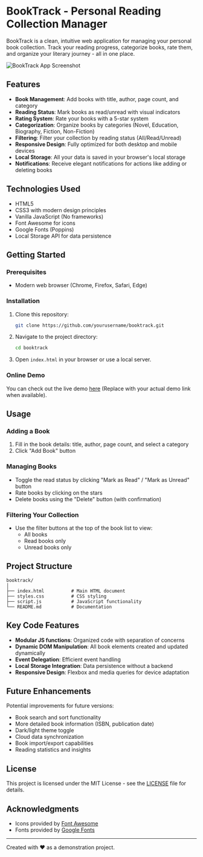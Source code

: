 # BookTrack - Personal Reading Collection Manager

BookTrack is a clean, intuitive web application for managing your personal book collection. Track your reading progress, categorize books, rate them, and organize your literary journey - all in one place.

![BookTrack App Screenshot](screenshots/preview.png)

## Features

- **Book Management**: Add books with title, author, page count, and category
- **Reading Status**: Mark books as read/unread with visual indicators
- **Rating System**: Rate your books with a 5-star system
- **Categorization**: Organize books by categories (Novel, Education, Biography, Fiction, Non-Fiction)
- **Filtering**: Filter your collection by reading status (All/Read/Unread)
- **Responsive Design**: Fully optimized for both desktop and mobile devices
- **Local Storage**: All your data is saved in your browser's local storage
- **Notifications**: Receive elegant notifications for actions like adding or deleting books

## Technologies Used

- HTML5
- CSS3 with modern design principles
- Vanilla JavaScript (No frameworks)
- Font Awesome for icons
- Google Fonts (Poppins)
- Local Storage API for data persistence

## Getting Started

### Prerequisites
- Modern web browser (Chrome, Firefox, Safari, Edge)

### Installation
1. Clone this repository:
   ```bash
   git clone https://github.com/yourusername/booktrack.git
   ```
2. Navigate to the project directory:
   ```bash
   cd booktrack
   ```
3. Open `index.html` in your browser or use a local server.

### Online Demo
You can check out the live demo [here](#) (Replace with your actual demo link when available).

## Usage

### Adding a Book
1. Fill in the book details: title, author, page count, and select a category
2. Click "Add Book" button

### Managing Books
- Toggle the read status by clicking "Mark as Read" / "Mark as Unread" button
- Rate books by clicking on the stars
- Delete books using the "Delete" button (with confirmation)

### Filtering Your Collection
- Use the filter buttons at the top of the book list to view:
  - All books
  - Read books only
  - Unread books only

## Project Structure

```
booktrack/
│
├── index.html          # Main HTML document
├── styles.css          # CSS styling
├── script.js           # JavaScript functionality
└── README.md           # Documentation
```

## Key Code Features

- **Modular JS functions**: Organized code with separation of concerns
- **Dynamic DOM Manipulation**: All book elements created and updated dynamically
- **Event Delegation**: Efficient event handling
- **Local Storage Integration**: Data persistence without a backend
- **Responsive Design**: Flexbox and media queries for device adaptation

## Future Enhancements

Potential improvements for future versions:
- Book search and sort functionality
- More detailed book information (ISBN, publication date)
- Dark/light theme toggle
- Cloud data synchronization
- Book import/export capabilities
- Reading statistics and insights

## License

This project is licensed under the MIT License - see the [LICENSE](LICENSE) file for details.

## Acknowledgments

- Icons provided by [Font Awesome](https://fontawesome.com/)
- Fonts provided by [Google Fonts](https://fonts.google.com/)

---

Created with ❤️ as a demonstration project. 